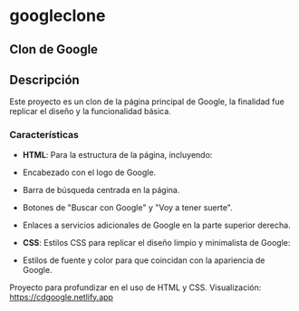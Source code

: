 # googleclone

## Clon de Google

## Descripción

Este proyecto es un clon de la página principal de Google, la finalidad fue replicar el diseño y la funcionalidad básica.

### Características

- **HTML**: Para la estructura de la página, incluyendo:

 - Encabezado con el logo de Google.
 - Barra de búsqueda centrada en la página.
 - Botones de "Buscar con Google" y "Voy a tener suerte".
 - Enlaces a servicios adicionales de Google en la parte superior derecha.

- **CSS**: Estilos CSS para replicar el diseño limpio y minimalista de Google:

 - Estilos de fuente y color para que coincidan con la apariencia de Google.

Proyecto para profundizar en el uso de HTML y CSS.
Visualización: https://cdgoogle.netlify.app
